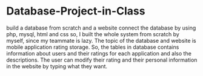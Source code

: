 Database-Project-in-Class
=========================

build a database from scratch and a website connect the database by using php, mysql, html and css
so, I built the whole system from scratch by myself, since my teammate is lazy. The topic of the database and website 
is mobile application rating storage. So, the tables in database contains information about users and their ratings for
each application and also the descriptions. 
The user can modify their rating and their personal information in the website by typing what they want.
